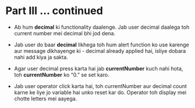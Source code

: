 # Part III … continued

- Ab hum **decimal** ki functionality daalenge. Jab user decimal daalega toh current number mei decimal bhi jod dena.

- Jab user do baar **decimal** likhega toh hum alert function ko use karenge aur message dikhayenge ki - decimal already 
applied hai, isliye dobara nahi add kiya ja sakta.

- Agar user decimal press karta hai jab **currentNumber** kuch nahi hota, toh **currentNumber** ko “0.” se set karo.

- Jab user operator click karta hai, toh currentNumber aur decimal count karne ke liye jo variable hai unko reset kar do. Operator toh display mei chotte letters mei aayega.

